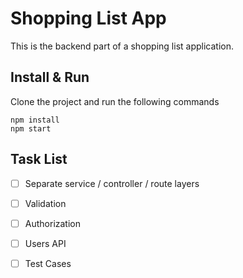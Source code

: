 # Shopping List App
This is the backend part of a shopping list application.
## Install & Run
Clone the project and run the following commands

```
npm install
npm start
```

## Task List
- [ ] Separate service / controller / route layers
- [ ] Validation
- [ ] Authorization
- [ ] Users API
- [ ] Test Cases

